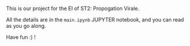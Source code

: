 This is our project for the EI of ST2: Propogation Virale.

All the details are in the `main.ipynb` JUPYTER notebook, and you can read as you go along. 

Have fun :) ! 

